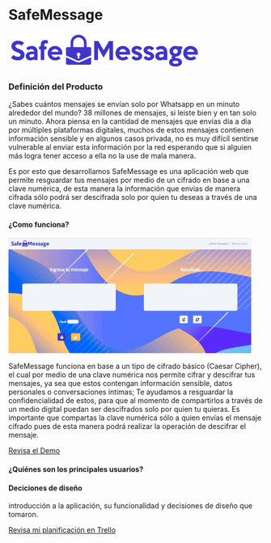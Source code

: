 # SafeMessage

![Logo SafeMessage](src/img/logo-safeMessage1.png)


### Definición del Producto

¿Sabes cuántos mensajes se envían solo por Whatsapp en un minuto alrededor del mundo? 38 millones de mensajes, si leiste bien y en tan solo un minuto. Ahora piensa en la cantidad de mensajes que envías dia a dia por múltiples plataformas digitales, muchos de estos mensajes contienen información sensible y en algunos casos privada, no es muy difícil sentirse vulnerable al enviar esta información por la red esperando que si alguien más logra tener acceso a ella no la use de mala manera.

Es por esto que desarrollamos SafeMessage es una aplicación web que permite resguardar tus mensajes por medio de un cifrado en base a una clave numérica, de esta manera la información que envias de manera cifrada sólo podrá ser descifrada solo por quien tu deseas a través de una clave numérica. 

#### ¿Como funciona? 
![Animación App](src/img/Animated&#32;GIF-source.gif)

SafeMessage funciona en base a un tipo de cifrado básico (Caesar Cipher), el cual por medio de una clave numérica nos permite cifrar y descifrar tus mensajes, ya sea que estos contengan información sensible, datos personales o conversaciones íntimas; Te ayudamos a resguardar la confidencialidad de estos, para que al momento de compartirlos a través de un medio digital puedan ser descifrados solo por quien tu quieras. 
Es importante que compartas la clave numérica sólo a quien envías el mensaje cifrado pues de esta manera podrá realizar la operación de descifrar el mensaje.

[Revisa el Demo](https://majosalazar.github.io/scl-2018-11-bc-core-cipher/)


#### ¿Quiénes son los principales usuarios?



#### Deciciones de diseño

introducción a la aplicación, su funcionalidad y decisiones de
  diseño que tomaron.








[Revisa mi planificación en Trello](https://trello.com/invite/b/mWIwMHvx/54e9c4823eb50cac98ae308c66fb4d75/cifrado-cesar)